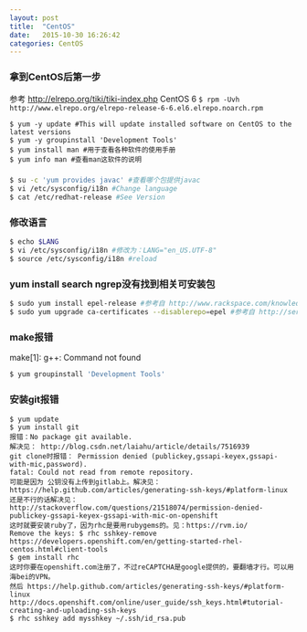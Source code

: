 ```yaml
---
layout: post
title:  "CentOS"
date:   2015-10-30 16:26:42
categories: CentOS
---
```

### 拿到CentOS后第一步
参考 http://elrepo.org/tiki/tiki-index.php
CentOS 6
`$ rpm -Uvh http://www.elrepo.org/elrepo-release-6-6.el6.elrepo.noarch.rpm`

```
$ yum -y update #This will update installed software on CentOS to the latest versions
$ yum -y groupinstall 'Development Tools'
$ yum install man #用于查看各种软件的使用手册
$ yum info man #查看man这软件的说明
```

###
```bash
$ su -c 'yum provides javac' #查看哪个包提供javac
$ vi /etc/sysconfig/i18n #Change language
$ cat /etc/redhat-release #See Version
```

### 修改语言
```bash
$ echo $LANG
$ vi /etc/sysconfig/i18n #修改为：LANG="en_US.UTF-8"
$ source /etc/sysconfig/i18n #reload
```

### yum install search ngrep没有找到相关可安装包
```bash
$ sudo yum install epel-release #参考自 http://www.rackspace.com/knowledge_center/article/install-epel-and-additional-repositories-on-centos-and-red-hat
$ sudo yum upgrade ca-certificates --disablerepo=epel #参考自 http://serverfault.com/questions/637549/epel-repo-for-centos-6-causing-error
```

### make报错
make[1]: g++: Command not found
```bash
$ yum groupinstall 'Development Tools'
```

### 安装git报错 
```
$ yum update
$ yum install git
报错：No package git available.
解决见： http://blog.csdn.net/laiahu/article/details/7516939
git clone时报错： Permission denied (publickey,gssapi-keyex,gssapi-with-mic,password).
fatal: Could not read from remote repository.
可能是因为 公钥没有上传到gitlab上。解决见： https://help.github.com/articles/generating-ssh-keys/#platform-linux
还是不行的话解决见： http://stackoverflow.com/questions/21518074/permission-denied-publickey-gssapi-keyex-gssapi-with-mic-on-openshift
这时就要安装ruby了，因为rhc是要用rubygems的。见：https://rvm.io/
Remove the keys: $ rhc sshkey-remove 
https://developers.openshift.com/en/getting-started-rhel-centos.html#client-tools
$ gem install rhc   
这时你要在openshift.com注册了，不过reCAPTCHA是google提供的，要翻墙才行。可以用海bei的VPN。
然后 https://help.github.com/articles/generating-ssh-keys/#platform-linux
http://docs.openshift.com/online/user_guide/ssh_keys.html#tutorial-creating-and-uploading-ssh-keys
$ rhc sshkey add mysshkey ~/.ssh/id_rsa.pub
```

